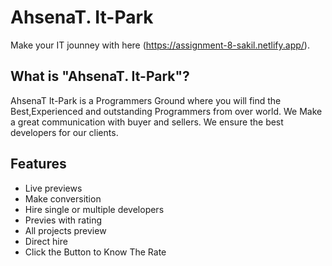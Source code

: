 # AhsenaT. It-Park

Make your IT jounney with here (https://assignment-8-sakil.netlify.app/).

## What is "AhsenaT. It-Park"?

AhsenaT It-Park is a Programmers Ground where you will find the Best,Experienced and outstanding Programmers from over world. We Make a great communication with buyer and sellers. We ensure the best developers for our clients.




## Features

- Live previews 
- Make conversition 
- Hire single or multiple developers
- Previes with rating
- All projects preview
- Direct hire
- Click the Button to Know The Rate



